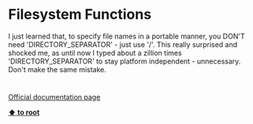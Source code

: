 # Filesystem Functions




<div class="phpcode"><span class="html">
I just learned that, to specify file names in a portable manner, you DON&apos;T need &apos;DIRECTORY_SEPARATOR&apos; - just use &apos;/&apos;. This really surprised and shocked me, as until now I typed about a zillion times &apos;DIRECTORY_SEPARATOR&apos; to stay platform independent - unnecessary. Don&apos;t make the same mistake.</span>
</div>
  

#

[Official documentation page](https://www.php.net/manual/en/ref.filesystem.php)

**[⬆ to root](/)**